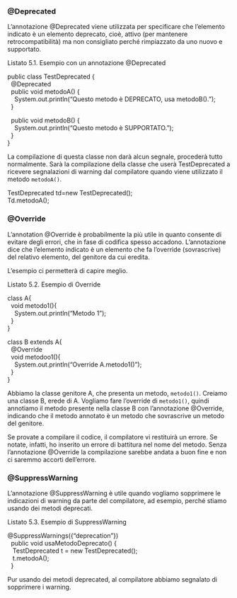 ### @Deprecated

L’annotazione @Deprecated viene utilizzata per specificare che l’elemento indicato è un elemento deprecato, cioè, attivo (per mantenere retrocompatibilità) ma non consigliato perché rimpiazzato da uno nuovo e supportato.

Listato 5.1. Esempio con un annotazione @Deprecated

public class TestDeprecated {  
  @Deprecated  
  public void metodoA() {  
    System.out.println(“Questo metodo è DEPRECATO, usa metodoB().”);  
  }  
  
  public void metodoB() {  
    System.out.println(“Questo metodo è SUPPORTATO.”);  
  }  
}

La compilazione di questa classe non darà alcun segnale, procederà tutto normalmente. Sarà la compilazione della classe che userà TestDeprecated a ricevere segnalazioni di warning dal compilatore quando viene utilizzato il metodo `metodoA()`.

TestDeprecated td=new TestDeprecated();  
Td.metodoA();

### @Override

L’annotation @Override è probabilmente la più utile in quanto consente di evitare degli errori, che in fase di codifica spesso accadono. L’annotazione dice che l’elemento indicato è un elemento che fa l’override (sovrascrive) del relativo elemento, del genitore da cui eredita.

L’esempio ci permetterà di capire meglio.

Listato 5.2. Esempio di Override

class A{  
  void metodo1(){  
    System.out.println(“Metodo 1”);  
  }  
}  
  
class B extends A{  
  @Override  
  void metodoo1(){  
    System.out.println(“Override A.metodo1()”);  
  }  
}

Abbiamo la classe genitore A, che presenta un metodo, `metodo1()`. Creiamo una classe B, erede di A. Vogliamo fare l’override di `metodo1()`, quindi annotiamo il metodo presente nella classe B con l’annotazione @Override, indicando che il metodo annotato è un metodo che sovrascrive un metodo del genitore.

Se provate a compilare il codice, il compilatore vi restituirà un errore. Se notate, infatti, ho inserito un errore di battitura nel nome del metodo. Senza l’annotazione @Override la compilazione sarebbe andata a buon fine e non ci saremmo accorti dell’errore.

### @SuppressWarning

L’annotazione @SuppressWarning è utile quando vogliamo sopprimere le indicazioni di warning da parte del compilatore, ad esempio, perché stiamo usando dei metodi deprecati.

Listato 5.3. Esempio di SuppressWarning

@SuppressWarnings({“deprecation”})  
  public void usaMetodoDeprecato() {  
   TestDeprecated t = new TestDeprecated();  
   t.metodoA();  
  }

Pur usando dei metodi deprecated, al compilatore abbiamo segnalato di sopprimere i warning.